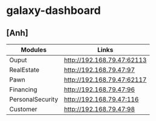 # galaxy-dashboard

## [Anh]
| Modules          | Links                      |
|------------------|----------------------------|
| Ouput            | http://192.168.79.47:62113 |
| RealEstate       | http://192.168.79.47:97    |
| Pawn             | http://192.168.79.47:62117 |
| Financing        | http://192.168.79.47:96    |
| PersonalSecurity | http://192.168.79.47:116   |
| Customer         | http://192.168.79.47:98    |
